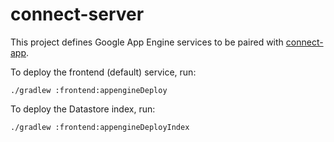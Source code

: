 # connect-server

This project defines Google App Engine services to be paired with [connect-app](https://github.com/yanivian/connect-app).

To deploy the frontend (default) service, run:
```
./gradlew :frontend:appengineDeploy
```

To deploy the Datastore index, run:
```
./gradlew :frontend:appengineDeployIndex
```
